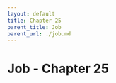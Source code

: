 ```yaml
---
layout: default
title: Chapter 25
parent_title: Job
parent_url: ./job.md
---
```


# Job - Chapter 25
